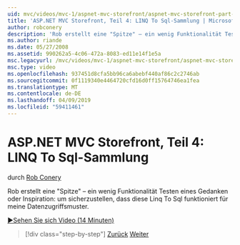```yaml
---
uid: mvc/videos/mvc-1/aspnet-mvc-storefront/aspnet-mvc-storefront-part-4-linq-to-sql-spike
title: 'ASP.NET MVC Storefront, Teil 4: LINQ To Sql-Sammlung | Microsoft-Dokumentation'
author: robconery
description: 'Rob erstellt eine "Spitze" – ein wenig Funktionalität Testen eines Gedanken oder Inspiration: um sicherzustellen, dass diese Linq To Sql funktioniert für meine Datenzugriffsmuster.'
ms.author: riande
ms.date: 05/27/2008
ms.assetid: 990262a5-4c06-472a-8083-ed11e14f1e5a
msc.legacyurl: /mvc/videos/mvc-1/aspnet-mvc-storefront/aspnet-mvc-storefront-part-4-linq-to-sql-spike
msc.type: video
ms.openlocfilehash: 937451d8cfa5bb96ca6abebf440af86c2c2746ab
ms.sourcegitcommit: 0f1119340e4464720cfd16d0ff15764746ea1fea
ms.translationtype: MT
ms.contentlocale: de-DE
ms.lasthandoff: 04/09/2019
ms.locfileid: "59411461"
---
```

# <a name="aspnet-mvc-storefront-part-4-linq-to-sql-spike"></a>ASP.NET MVC Storefront, Teil 4: LINQ To Sql-Sammlung

durch [Rob Conery](https://github.com/robconery)

Rob erstellt eine "Spitze" – ein wenig Funktionalität Testen eines Gedanken oder Inspiration: um sicherzustellen, dass diese Linq To Sql funktioniert für meine Datenzugriffsmuster.

[&#9654;Sehen Sie sich Video (14 Minuten)](https://channel9.msdn.com/Blogs/ASP-NET-Site-Videos/aspnet-mvc-storefront-part-4-linq-to-sql-spike)

> [!div class="step-by-step"]
> [Zurück](aspnet-mvc-storefront-part-3-pipes-and-filters.md)
> [Weiter](aspnet-mvc-storefront-part-5-globalization.md)
